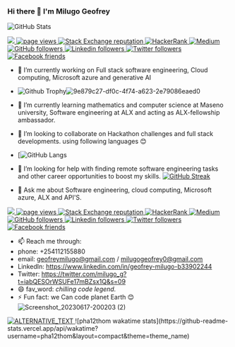 
### Hi there 👋 I'm Milugo Geofrey
![GitHub Stats](https://github-readme-stats.vercel.app/api?username=pha12thom&show_icons=true&theme=black)
<p align="left">
  <a href="https://github.com/pha12thom/pha12thom">
    <img src="![Uploading e0a7ad5e-6dee-42cd-ba78-83a5a1f4a65d.png…]()
"profile views" />
  </a>
  <a href="https://github.com/pha12thom/pha12thom">
    <img src="https://visitor-badge.glitch.me/badge?page_id=page.id" alt="page views" />
  </a>
  <a href="https://stackoverflow.com/users/7103882">
    <img alt="Stack Exchange reputation" src="https://img.shields.io/stackexchange/stackoverflow/r/7103882?color=orange&label=reputation&logo=stackoverflow">
  </a>
  <a href="https://www.hackerrank.com/codemaker2015">
    <img alt="HackerRank" src="https://img.shields.io/badge/hackerrank-15+-green?color=green&logo=hackerrank">
  </a>
  <a href="https://codemaker2015.medium.com">
    <img alt="Medium" src="https://img.shields.io/badge/medium-40+-lightgrey?color=lightgrey&logo=medium">
  </a>
  <a href="https://github.com/pha12thom?tab=followers">
    <img alt="GitHub followers" src="https://img.shields.io/github/followers/pha12thom?color=yellow&logo=github">
  </a>
  <a href="https://www.linkedin.com/in/geofrey-milugo-msu27345">
    <img alt="Linkedin followers" src="https://img.shields.io/badge/followers-1.9K-blue?color=blue&logo=linkedin">
  </a>
  <a href="https://twitter.com/milugo_g?t=X9CYWafydJ5pZxqOPBBv3g&s=09">
    <img alt="Twitter followers" src="https://img.shields.io/badge/followers-1-blue?color=orange&logo=twitter">
  </a>
  <a href="https://www.facebook.com/Milugo Geofrey">
    <img alt="Facebook friends" src="https://img.shields.io/badge/friends-1.9K-blue?color=yellowgreen&logo=facebook">
  </a>
</p>

- 🔭 I’m currently working on Full stack software engineering, Cloud computing, Microsoft azure and generative AI
- ![Github Trophy](https://github-profile-trophy.vercel.app/?username=pha12thom&theme=discord)![9e879c27-df0c-4f74-a623-2e79086eaed0](https://github.com/Pha12thom/Pha12thom/assets/122834673/9a467bdd-a359-490d-8638-aa9198f6e40c)


- 🌱 I’m currently learning mathematics and computer science at Maseno university, Software engineering at ALX and acting as ALX-fellowship ambassador.
- 👯 I’m looking to collaborate on Hackathon challenges and full stack developments. using following languages 😊
- [![GitHub Langs](https://github-readme-stats.vercel.app/api/top-langs/?username=Pha12thom&layout=compact&theme=blue-green)
- 🤔 I’m looking for help with finding remote  software engineering tasks and other career opportunities to boost my skills.
  [![GitHub Streak](https://github-readme-streak-stats.herokuapp.com?user=pha12thom&theme=blueberry&date_format=M%20j%5B%2C%20Y%5D)](https://git.io/streak-stats)
- 💬 Ask me about Software engineering, cloud computing, Microsoft azure, ALX and API'S.
<p align="left">
  <a href="https://github.com/pha12thom/pha12thom">
    <img src="![Uploading e0a7ad5e-6dee-42cd-ba78-83a5a1f4a65d.png…]()
"profile views" />
  </a>
  <a href="https://github.com/pha12thom/pha12thom">
    <img src="https://visitor-badge.glitch.me/badge?page_id=page.id" alt="page views" />
  </a>
  <a href="https://stackoverflow.com/users/7103882">
    <img alt="Stack Exchange reputation" src="https://img.shields.io/stackexchange/stackoverflow/r/7103882?color=orange&label=reputation&logo=stackoverflow">
  </a>
  <a href="https://www.hackerrank.com/codemaker2015">
    <img alt="HackerRank" src="https://img.shields.io/badge/hackerrank-15+-green?color=green&logo=hackerrank">
  </a>
  <a href="https://codemaker2015.medium.com">
    <img alt="Medium" src="https://img.shields.io/badge/medium-40+-lightgrey?color=lightgrey&logo=medium">
  </a>
  <a href="https://github.com/pha12thom?tab=followers">
    <img alt="GitHub followers" src="https://img.shields.io/github/followers/pha12thom?color=yellow&logo=github">
  </a>
  <a href="https://www.linkedin.com/in/geofrey-milugo-msu27345">
    <img alt="Linkedin followers" src="https://img.shields.io/badge/followers-1.9K-blue?color=blue&logo=linkedin">
  </a>
  <a href="https://twitter.com/milugo_g?t=X9CYWafydJ5pZxqOPBBv3g&s=09">
    <img alt="Twitter followers" src="https://img.shields.io/badge/followers-1-blue?color=orange&logo=twitter">
  </a>
  <a href="https://www.facebook.com/Milugo Geofrey">
    <img alt="Facebook friends" src="https://img.shields.io/badge/friends-1.9K-blue?color=yellowgreen&logo=facebook">
  </a>
</p>

- 📫 Reach me through: 
- phone: +254112155880
- email: geofreymilugo@gmail.com / milugogeofrey0@gmail.com
- LinkedIn: https://www.linkedin.com/in/geofrey-milugo-b33902244
- Twitter: https://twitter.com/milugo_g?t=iabQESOrWSUFe17mBZsx1Q&s=09
- 😄 fav_word: *chilling code legend.*
- ⚡ Fun fact: we Can  code planet Earth 😊
![Screenshot_20230617-200203 (2)](https://github.com/Pha12thom/Pha12thom/assets/122834673/a9d1875f-a119-4793-b855-4e362a5db655)
<a href="TARGET_LINK">
    <img alt="ALTERNATIVE_TEXT" src="https://img.shields.io/badge/MESSAGE1-MESSAGE2-lightgrey?color=COLOR&logo=PLATFORM_NAME" />
</a>
  ![pha12thom wakatime stats](https://github-readme-stats.vercel.app/api/wakatime?username=pha12thom&layout=compact&theme=theme_name)
